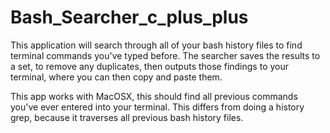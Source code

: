 # Bash_Searcher_c_plus_plus
This application will search through all of your bash history files to find terminal commands you've typed before. The searcher saves the results to a set, to remove any duplicates, then outputs those findings to your terminal, where you can then copy and paste them.

This app works with MacOSX, this should find all previous commands you've ever entered into your terminal. This differs from doing a history grep, because it traverses all previous bash history files.
